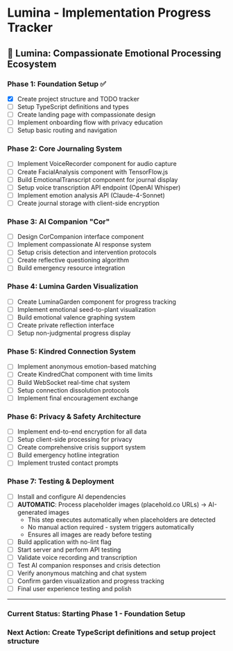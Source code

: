 # Lumina - Implementation Progress Tracker

## 🌟 Lumina: Compassionate Emotional Processing Ecosystem

### Phase 1: Foundation Setup ✅
- [x] Create project structure and TODO tracker
- [ ] Setup TypeScript definitions and types
- [ ] Create landing page with compassionate design
- [ ] Implement onboarding flow with privacy education
- [ ] Setup basic routing and navigation

### Phase 2: Core Journaling System
- [ ] Implement VoiceRecorder component for audio capture
- [ ] Create FacialAnalysis component with TensorFlow.js
- [ ] Build EmotionalTranscript component for journal display
- [ ] Setup voice transcription API endpoint (OpenAI Whisper)
- [ ] Implement emotion analysis API (Claude-4-Sonnet)
- [ ] Create journal storage with client-side encryption

### Phase 3: AI Companion "Cor"
- [ ] Design CorCompanion interface component
- [ ] Implement compassionate AI response system
- [ ] Setup crisis detection and intervention protocols
- [ ] Create reflective questioning algorithm
- [ ] Build emergency resource integration

### Phase 4: Lumina Garden Visualization
- [ ] Create LuminaGarden component for progress tracking
- [ ] Implement emotional seed-to-plant visualization
- [ ] Build emotional valence graphing system
- [ ] Create private reflection interface
- [ ] Setup non-judgmental progress display

### Phase 5: Kindred Connection System
- [ ] Implement anonymous emotion-based matching
- [ ] Create KindredChat component with time limits
- [ ] Build WebSocket real-time chat system
- [ ] Setup connection dissolution protocols
- [ ] Implement final encouragement exchange

### Phase 6: Privacy & Safety Architecture
- [ ] Implement end-to-end encryption for all data
- [ ] Setup client-side processing for privacy
- [ ] Create comprehensive crisis support system
- [ ] Build emergency hotline integration
- [ ] Implement trusted contact prompts

### Phase 7: Testing & Deployment
- [ ] Install and configure AI dependencies
- [ ] **AUTOMATIC**: Process placeholder images (placehold.co URLs) → AI-generated images
  - This step executes automatically when placeholders are detected
  - No manual action required - system triggers automatically
  - Ensures all images are ready before testing
- [ ] Build application with no-lint flag
- [ ] Start server and perform API testing
- [ ] Validate voice recording and transcription
- [ ] Test AI companion responses and crisis detection
- [ ] Verify anonymous matching and chat system
- [ ] Confirm garden visualization and progress tracking
- [ ] Final user experience testing and polish

---

### Current Status: Starting Phase 1 - Foundation Setup
### Next Action: Create TypeScript definitions and setup project structure